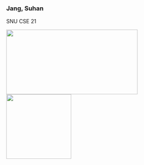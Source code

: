 ###  Jang, Suhan
  SNU CSE 21  
    
<a href="https://solved.ac/profile/suhan8984"><img align="center" style="height:173px; width:350px;" src="http://mazassumnida.wtf/api/v2/generate_badge?boj=suhan8984" /></a>&nbsp;&nbsp;
<a href="https://github.com/jsh6269"><img align="center" style="height:173px;" src="https://github-readme-stats-jsh6269s-projects.vercel.app/api/top-langs/?username=jsh6269&layout=compact&theme=solarized-light&hide=Jupyter%20Notebook" /></a> 


<!--
![jsh6269's GitHub stats](https://github-readme-stats-jsh6269s-projects.vercel.app/api?username=jsh6269&hide=issues&count_private=true&show_icons=true&rank_icon=github&card_width=10px&theme=ambient_gradient)  
![jsh6269's GitHub stats](https://github-readme-stats.vercel.app/api?username=jsh6269)&hide=stars,contribs&count_private=true&show_icons=true)

- 🔭 I’m currently working on ...
- 🌱 I’m currently learning ...
- 👯 I’m looking to collaborate on ...
- 🤔 I’m looking for help with ...
- 💬 Ask me about ...
- 📫 How to reach me: ...
- 😄 Pronouns: ...
- ⚡ Fun fact: ...
-->

